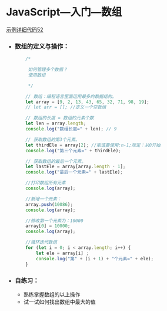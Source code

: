 # JavaScript—入门—数组

[示例详细代码52](代码相关/demo52-JavaScript-array.html)

- ### 数组的定义与操作：

  ```javascript
      /*
  
       如何管理多个数据？
       使用数组
  
       */
  
      // 数组：编程语言里面运用最多的数据结构。
      let array = [9, 2, 13, 43, 65, 32, 71, 98, 19];
      // let arr = []; //定义一个空数组
  
      // 数组的长度 = 数组的元素个数
      let len = array.length;
      console.log("数组长度=" + len); // 9
  
      // 获取数组的第3个元素。
      let thirdEle = array[2]; //取值要使用:n-1;规定：从0开始
      console.log("第三个元素=" + thirdEle);
  
      // 获取数组的最后一个元素。
      let lastEle = array[array.length - 1];
      console.log("最后一个元素=" + lastEle);
  
      //打印数组所有元素
      console.log(array);
  
      //新增一个元素：
      array.push(10086);
      console.log(array);
  
      //修改第一个元素为：10000
      array[0] = 10000;
      console.log(array);
  
      //循环迭代数组
      for (let i = 0; i < array.length; i++) {
          let ele = array[i] ;
          console.log("第" + (i + 1) + "个元素=" + ele);
      }
  ```

- ### 自练习：

  - 熟练掌握数组的以上操作
  - 试一试如何找出数组中最大的值